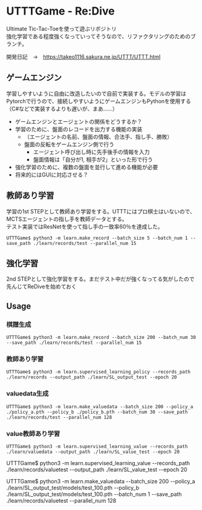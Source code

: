 # UTTTGame - Re:Dive

Ultimate Tic-Tac-Toeを使って遊ぶリポジトリ  
強化学習である程度強くなっていってそうなので、リファクタリングのためのブランチ。

開発日記　→　https://takeo1116.sakura.ne.jp/UTTT/UTTT.html

## ゲームエンジン
学習しやすいように自由に改造したいので自前で実装する。モデルの学習はPytorchで行うので、接続しやすいようにゲームエンジンもPythonを使用する（C#などで実装するよりも遅いが、まあ……）

- ゲームエンジンとエージェントの関係をどうするか？
- 学習のために、盤面のレコードを出力する機能の実装
    - （エージェントの名前、盤面の情報、合法手、指し手、勝敗）
    - 盤面の反転をゲームエンジン側で行う
        - エージェント呼び出し時に先手後手の情報を入力
        - 盤面情報は「自分が1, 相手が2」といった形で行う
- 強化学習のために、複数の盤面を並行して進める機能が必要
- 将来的にはGUIに対応させる？

## 教師あり学習
学習の1st STEPとして教師あり学習をする。UTTTにはプロ棋士はいないので、MCTSエージェントの指し手を教師データとする。  
テスト実装ではResNetを使って指し手の一致率60％を達成した。

```
UTTTGame$ python3 -m learn.make_record --batch_size 5 --batch_num 1 --save_path ./learn/records/test --parallel_num 15
```

## 強化学習
2nd STEPとして強化学習をする。まだテスト中だが強くなってる気がしたので先んじてReDiveを始めておく


## Usage
### 棋譜生成
```
UTTTGame$ python3 -m learn.make_record --batch_size 200 --batch_num 30 --save_path ./learn/records/test --parallel_num 15
```
### 教師あり学習
```
UTTTGame$ python3 -m learn.supervised_learning_policy --records_path ./learn/records --output_path ./learn/SL_output_test --epoch 20
```

### valuedata生成
```
UTTTGame$ python3 -m learn.make_valuedata --batch_size 200 --policy_a ./policy_a.pth --policy_b ./policy_b.pth --batch_num 30 --save_path ./learn/records/test --parallel_num 128
```

### value教師あり学習
```
UTTTGame$ python3 -m learn.supervised_learning_value --records_path ./learn/valuedata --output_path ./learn/SL_value_test --epoch 20
```

UTTTGame$ python3 -m learn.supervised_learning_value --records_path ./learn/records/valuetest --output_path ./learn/SL_value_test --epoch 20


UTTTGame$ python3 -m learn.make_valuedata --batch_size 200 --policy_a ./learn/SL_output_test/models/test_100.pth --policy_b ./learn/SL_output_test/models/test_100.pth --batch_num 1 --save_path ./learn/records/valuetest --parallel_num 128
